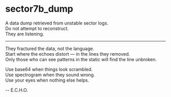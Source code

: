 # sector7b_dump

A data dump retrieved from unstable sector logs.  
Do not attempt to reconstruct.  
They are listening.

---

They fractured the data, not the language.  
Start where the echoes distort — in the lines they removed.  
Only those who can see patterns in the static will find the line unbroken.

Use base64 when things look scrambled.  
Use spectrogram when they sound wrong.  
Use your eyes when nothing else helps.

-- E.C.H.O.
